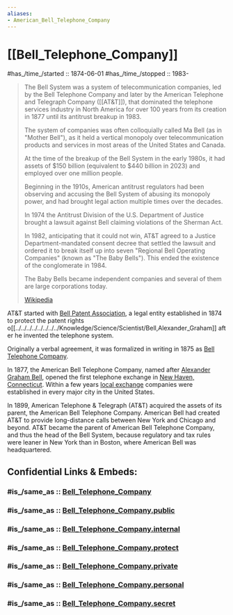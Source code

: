 ```yaml
---
aliases:
- American_Bell_Telephone_Company
---
```


# [[Bell_Telephone_Company]] 

#has_/time_/started :: 1874-06-01
#has_/time_/stopped   :: 1983-

> The Bell System was a system of telecommunication companies, 
> led by the Bell Telephone Company 
> and later by the American Telephone and Telegraph Company ([[AT&T]]), 
> that dominated the telephone services industry in North America for over 100 years 
> from its creation in 1877 until its antitrust breakup in 1983. 
> 
> The system of companies was often colloquially called Ma Bell (as in "Mother Bell"), 
> as it held a vertical monopoly over telecommunication products and services 
> in most areas of the United States and Canada. 
> 
> At the time of the breakup of the Bell System in the early 1980s, 
> it had assets of $150 billion (equivalent to $440 billion in 2023) 
> and employed over one million people.
>
> Beginning in the 1910s, American antitrust regulators had been observing and accusing the Bell System 
> of abusing its monopoly power, and had brought legal action multiple times over the decades. 
> 
> In 1974 the Antitrust Division of the U.S. Department of Justice brought a lawsuit against Bell 
> claiming violations of the Sherman Act. 
> 
> In 1982, anticipating that it could not win, AT&T agreed to a Justice Department-mandated consent decree 
> that settled the lawsuit and ordered it to break itself up into seven "Regional Bell Operating Companies" 
> (known as "The Baby Bells"). This ended the existence of the conglomerate in 1984. 
> 
> The Baby Bells became independent companies and several of them are large corporations today.
>
> [Wikipedia](https://en.wikipedia.org/wiki/Bell%20System)

AT&T started with [Bell Patent Association](https://en.wikipedia.org/wiki/Bell_Patent_Association "Bell Patent Association"), a legal entity established in 1874 
to protect the patent rights o[[../../../../../../../../Knowledge/Science/Scientist/Bell,Alexander_Graham]] after he invented the telephone system. 

Originally a verbal agreement, it was formalized in writing in 1875 as [Bell Telephone Company](https://en.wikipedia.org/wiki/Bell_Telephone_Company "Bell Telephone Company").

In 1877, the American Bell Telephone Company, named after [Alexander Graham Bell](https://en.wikipedia.org/wiki/Alexander_Graham_Bell "Alexander Graham Bell"), 
opened the first telephone exchange in [New Haven, Connecticut](https://en.wikipedia.org/wiki/New_Haven,_Connecticut "New Haven, Connecticut"). 
Within a few years [local exchange](https://en.wikipedia.org/wiki/Telephone_exchange "Telephone exchange") companies were established in every major city in the United States.

In 1899, American Telephone & Telegraph (AT&T) acquired the assets of its parent, the American Bell Telephone Company. 
American Bell had created AT&T to provide long-distance calls between New York and Chicago and beyond. 
AT&T became the parent of American Bell Telephone Company, and thus the head of the Bell System, 
because regulatory and tax rules were leaner in New York than in Boston, where American Bell was headquartered.


## Confidential Links & Embeds: 

### #is_/same_as :: [Bell_Telephone_Company](Bell_Telephone_Company.md) 

### #is_/same_as :: [Bell_Telephone_Company.public](/_public/Society/Economics/Business/Business-Entity/IT~Company/Bell_Telephone_Company.public.md) 

### #is_/same_as :: [Bell_Telephone_Company.internal](/_internal/Society/Economics/Business/Business-Entity/IT~Company/Bell_Telephone_Company.internal.md) 

### #is_/same_as :: [Bell_Telephone_Company.protect](/_protect/Society/Economics/Business/Business-Entity/IT~Company/Bell_Telephone_Company.protect.md) 

### #is_/same_as :: [Bell_Telephone_Company.private](/_private/Society/Economics/Business/Business-Entity/IT~Company/Bell_Telephone_Company.private.md) 

### #is_/same_as :: [Bell_Telephone_Company.personal](/_personal/Society/Economics/Business/Business-Entity/IT~Company/Bell_Telephone_Company.personal.md) 

### #is_/same_as :: [Bell_Telephone_Company.secret](/_secret/Society/Economics/Business/Business-Entity/IT~Company/Bell_Telephone_Company.secret.md)

